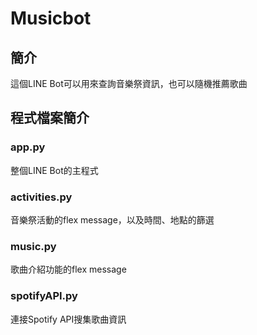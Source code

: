 # Musicbot

## 簡介
這個LINE Bot可以用來查詢音樂祭資訊，也可以隨機推薦歌曲

## 程式檔案簡介
### app.py
整個LINE Bot的主程式
### activities.py
音樂祭活動的flex message，以及時間、地點的篩選
### music.py
歌曲介紹功能的flex message
### spotifyAPI.py
連接Spotify API搜集歌曲資訊
